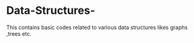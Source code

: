 # Data-Structures-
This contains basic codes related to various data structures likes graphs ,trees etc.
